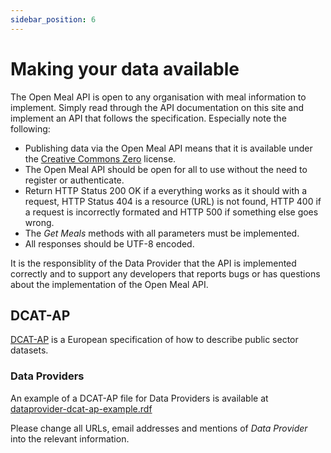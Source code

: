 ```yaml
---
sidebar_position: 6
---
```


# Making your data available

The Open Meal API is open to any organisation with meal information to implement. Simply read through the API documentation on this site and implement an API that follows the specification. Especially note the following:

- Publishing data via the Open Meal API means that it is available under the [Creative Commons Zero](http://creativecommons.org/publicdomain/zero/1.0/) license.
- The Open Meal API should be open for all to use without the need to register or authenticate.
- Return HTTP Status 200 OK if a everything works as it should with a request, HTTP Status 404 is a resource (URL) is not found, HTTP 400 if a request is incorrectly formated and HTTP 500 if something else goes wrong.
- The _Get Meals_ methods with all parameters must be implemented.
- All responses should be UTF-8 encoded.

It is the responsiblity of the Data Provider that the API is implemented correctly and to support any developers that reports bugs or has questions about the implementation of the Open Meal API.

## DCAT-AP

[DCAT-AP](https://joinup.ec.europa.eu/asset/dcat_application_profile/description) is a European specification of how to describe public sector datasets.

### Data Providers

An example of a DCAT-AP file for Data Providers is available at [dataprovider-dcat-ap-example.rdf](/Open-Meal/dataprovider-dcat-ap-example.rdf)

Please change all URLs, email addresses and mentions of _Data Provider_ into the relevant information.
